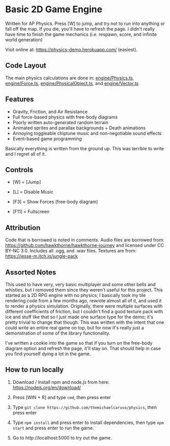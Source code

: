 # Basic 2D Game Engine
Written for AP Physics. Press [W] to jump, and try not to run into anything or fall off the map. If you die, you'll have to refresh the page. I didn't really have time to finish the game mechanics (i.e. respawn, score, and infinite world generation)

Visit online at: https://physics-demo.herokuapp.com/ (easiest).

## Code Layout

The main physics calculations are done in: [engine/Physics.ts](src/engine/Physics.ts), [engine/Force.ts](src/engine/Force.ts),  [engine/PhysicalObject.ts](src/engine/PhysicalObject.ts), and [engine/Vector.ts](src/engine/Vector.ts)

## Features
* Gravity, Friction, and Air Resistance
* Full force-based physics with free-body diagrams 
* Poorly written auto-generated random terrain
* Animated sprites and parallax backgrounds + Death animations
* Annoying toggleable chiptune music and non-negotiable sound effects
* Event-based game programming


Basically everything is written from the ground up. This was terrible to write and I regret all of it.


## Controls
* [W] = [Jump]

* [L] = Disable Music

* [F3] = Show Forces (free-body diagram)

* [F11] = Fullscreen

## Attribution
Code that is borrowed is noted in comments. Audio files are borrowed from: https://github.com/hawkthorne/hawkthorne-journey and licensed under CC BY-NC 3.0. Includes all .ogg, and .wav files. Textures are from: https://jesse-m.itch.io/jungle-pack

## Assorted Notes
This used to have very, very basic multiplayer and some other bells and whistles, but I removed them since they weren't useful for this project. This started as a 2D RPG engine with no physics; I basically took my tile rendering code from a few months ago, rewrote almost all of it, and used it to render a physics simulation. Originally, there were multiple surfaces with different coefficients of friction, but I couldn't find a good texture pack with ice and stuff like that so I just made one surface type for the demo; it's pretty trivial to change that though. This was written with the intent that one could write an entire real game on top, but for now it's really just a demonstration of some of the library functionality.

I've written a cookie into the game so that if you turn on the free-body diagram option and refresh the page, it'll stay on. That should help in case you find yourself dying a lot in the game.

## How to run locally
1. Download / Install npm and node.js from here: https://nodejs.org/en/download/

2. Press [WIN + R] and type `cmd`, then press enter

3. Type `git clone https://github.com/themichaelcaruso/physics`, then press enter

4. Type `npm install` and press enter to install dependencies, then type `npm start` and press enter to run the game.

5. Go to http://localhost:5000 to try out the game.
